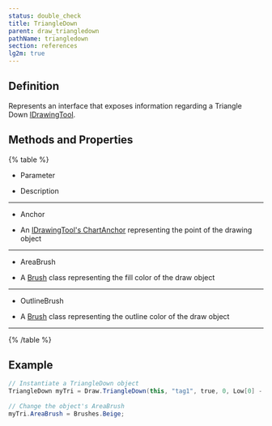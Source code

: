 ```yaml
---
status: double_check
title: TriangleDown
parent: draw_triangledown
pathName: triangledown
section: references
lg2m: true
---
```


## Definition

Represents an interface that exposes information regarding a Triangle Down [IDrawingTool](source_files/idrawingtool.md).

## Methods and Properties

{% table %}

* Parameter

* Description

---

* Anchor

* An [IDrawingTool's ChartAnchor](source_files/idrawingtool.md#chartanchor) representing the point of the drawing object

---

* AreaBrush

* A [Brush](http://msdn.microsoft.com/en-us/library/system.windows.media.brush(v=vs.110).aspx) class representing the fill color of the draw object

---

* OutlineBrush

* A [Brush](http://msdn.microsoft.com/en-us/library/system.windows.media.brush(v=vs.110).aspx) class representing the outline color of the draw object

---

{% /table %}

## Example

```csharp
// Instantiate a TriangleDown object  
TriangleDown myTri = Draw.TriangleDown(this, "tag1", true, 0, Low[0] - TickSize, Brushes.Red);              
   
// Change the object's AreaBrush  
myTri.AreaBrush = Brushes.Beige;
```
